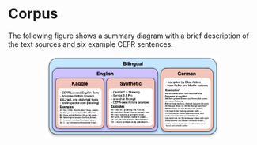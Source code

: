 # Corpus

The following figure shows a summary diagram with a brief description of the text sources and six example CEFR sentences.

<p align="center">
  <img src="corpora.png" alt="Pipeline" width="70%">
</p>
